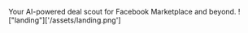 Your AI-powered deal scout for Facebook Marketplace and beyond.
!["landing"]['/assets/landing.png']
